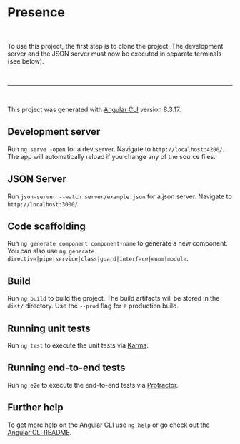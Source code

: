 # Presence

<br>

To use this project, the first step is to clone the project.
The development server and the JSON server must now be executed in separate terminals (see below). 


<br/>

-----------------

<br/>


This project was generated with [Angular CLI](https://github.com/angular/angular-cli) version 8.3.17.

## Development server

Run `ng serve -open` for a dev server. Navigate to `http://localhost:4200/`. The app will automatically reload if you change any of the source files.

## JSON Server

Run `json-server --watch server/example.json` for a json server. Navigate to `http://localhost:3000/`.

## Code scaffolding

Run `ng generate component component-name` to generate a new component. You can also use `ng generate directive|pipe|service|class|guard|interface|enum|module`.

## Build

Run `ng build` to build the project. The build artifacts will be stored in the `dist/` directory. Use the `--prod` flag for a production build.

## Running unit tests

Run `ng test` to execute the unit tests via [Karma](https://karma-runner.github.io).

## Running end-to-end tests

Run `ng e2e` to execute the end-to-end tests via [Protractor](http://www.protractortest.org/).

## Further help

To get more help on the Angular CLI use `ng help` or go check out the [Angular CLI README](https://github.com/angular/angular-cli/blob/master/README.md).

